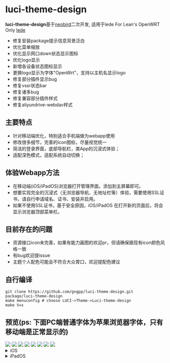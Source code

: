 # luci-theme-design

**luci-theme-design**基于[neobird](https://github.com/thinktip/luci-theme-neobird)二次开发, 适用于lede For Lean's OpenWRT Only [lede](https://github.com/coolsnowwolf/lede)

- 修复安装package提示信息背景泛白
- 优化菜单缩放
- 优化显示网口down状态显示图标
- 优化logo显示
- 新增各设备状态图标显示
- 更换logo显示为字体"OpenWrt"，支持以主机名显示logo
- 修复部分插件显示bug
- 修复vssr状态bar
- 修复诸多bug
- 修复兼容部分插件样式
- 修复aliyundrive-webdav样式

## 主要特点

- 针对移动端优化，特别适合手机端做为webapp使用
- 修改很多细节，完善的icon图标，尽量视觉统一
- 简洁的登录界面，底部导航栏，类App的沉浸式体验；
- 适配深色模式，适配系统自动切换；

## 体验Webapp方法

- 在移动端(iOS/iPadOS)浏览器打开管理界面，添加到主屏幕即可。
- 想要实现完全的沉浸式（无浏览器导航、无地址栏等）体验，需要使用SSL证书，请自行申请域名、证书、安装并启用。
- 如果不使用SSL证书，基于安全原因，iOS/iPadOS 在打开新的页面后，将会显示浏览器顶部菜单栏。

## 目前存在的问题

- 资源接口icon未完善，如果有能力画图的欢迎pr，但请确保跟现有icon颜色风格一致
- 有bug欢迎提issue
- 主题个人配色可能会不符合大众胃口，欢迎提配色建议

## 自行编译

```
git clone https://github.com/gngpp/luci-theme-design.git  package/luci-theme-design
make menuconfig # choose LUCI->Theme->Luci-theme-design  
make V=s
```

## 预览(ps: 下面PC端普通字体为苹果浏览器字体，只有移动端是正常显示的)

<img src="./preview/login.png"/>
<img src="./preview/light.png"/> 
<img src="./preview/home.png"/>
<img src="./preview/home1.png"/>
<img src="./preview/wifi.png"/>
<img src="./preview/sidebar.png"/>
<img src="./preview/iface.png"/>
<img src="./preview/iface1.png"/>

<details> <summary>iOS</summary>
<img src="./preview/webapp_home.PNG"/>
<img src="./preview/webapp_vssr.PNG"/>
</details>

<details> <summary>iPadOS</summary>
<img src="./preview/IMG_0328.PNG"/>
<img src="./preview/IMG_0329.PNG"/>
</details>
